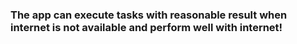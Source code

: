 ﻿### The app  can execute tasks with reasonable result when internet is not available and perform well with internet!
